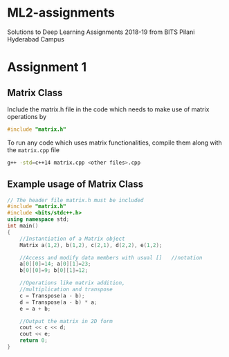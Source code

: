 # ML2-assignments
Solutions to Deep Learning Assignments 2018-19 from BITS Pilani Hyderabad Campus
# Assignment 1
## Matrix Class
Include the matrix.h file in the code which needs to make use of matrix operations by
```cpp
#include "matrix.h"
```
To run any code which uses matrix functionalities, compile them along with the `matrix.cpp` file
```sh
g++ -std=c++14 matrix.cpp <other files>.cpp
```
## Example usage of Matrix Class
```cpp
// The header file matrix.h must be included
#include "matrix.h"
#include <bits/stdc++.h>
using namespace std;
int main()
{
	//Instantiation of a Matrix object
	Matrix a(1,2), b(1,2), c(2,1), d(2,2), e(1,2);

	//Access and modify data members with usual []   //notation
	a[0][0]=14; a[0][1]=23;
	b[0][0]=9; b[0][1]=12;

	//Operations like matrix addition,
	//multiplication and transpose
	c = Transpose(a - b);
	d = Transpose(a - b) * a;
	e = a + b;

	//Output the matrix in 2D form
	cout << c << d;
	cout << e;
	return 0;
}
```